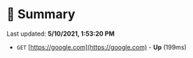 # 📖 Summary
Last updated: **5/10/2021, 1:53:20 PM**

- `GET` [https://google.com](https://google.com) - **Up** (199ms)
